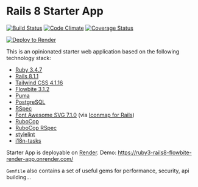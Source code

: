 # Rails 8 Starter App
[![Build Status](https://github.com/diowa/ruby3-rails8-flowbite-render/actions/workflows/ci.yml/badge.svg)](https://github.com/diowa/ruby3-rails8-flowbite-render/actions)
[![Code Climate](https://codeclimate.com/github/diowa/ruby3-rails8-flowbite-render/badges/gpa.svg)](https://codeclimate.com/github/diowa/ruby3-rails8-flowbite-render)
[![Coverage Status](https://coveralls.io/repos/github/diowa/ruby3-rails8-flowbite-render/badge.svg?branch=main)](https://coveralls.io/github/diowa/ruby3-rails8-flowbite-render?branch=main)

[![Deploy to Render](https://render.com/images/deploy-to-render-button.svg)](https://render.com/deploy)

This is an opinionated starter web application based on the following technology stack:

* [Ruby 3.4.7][:ruby-url]
* [Rails 8.1.1][:ruby-on-rails-url]
* [Tailwind CSS 4.1.16][:tailwind-css-url]
* [Flowbite 3.1.2][:flowbite-url]
* [Puma][:puma-url]
* [PostgreSQL][:postgresql-url]
* [RSpec][:rspec-url]
* [Font Awesome SVG 7.1.0][:fontawesome-url] (via [Iconmap for Rails](:iconmap-url))
* [RuboCop][:rubocop-url]
* [RuboCop RSpec][:rubocop-rspec-url]
* [stylelint][:stylelint-url]
* [i18n-tasks][:i18n-tasks-url]

[:flowbite-url]: https://flowbite.com/
[:fontawesome-url]: https://fontawesome.com
[:iconmap-url]: https://github.com/tagliala/iconmap-rails
[:i18n-tasks-url]: https://github.com/glebm/i18n-tasks
[:postgresql-url]: https://www.postgresql.org
[:puma-url]: https://puma.io
[:rspec-url]: https://rspec.info
[:rubocop-rspec-url]: https://github.com/backus/rubocop-rspec
[:rubocop-url]: https://github.com/bbatsov/rubocop
[:ruby-on-rails-url]: https://rubyonrails.org
[:ruby-url]: https://www.ruby-lang.org/en/
[:stylelint-url]: https://stylelint.io
[:tailwind-css-url]: https://tailwindcss.com/

Starter App is deployable on [Render](https://render.com/). Demo: https://ruby3-rails8-flowbite-render-app.onrender.com/

```Gemfile``` also contains a set of useful gems for performance, security, api building...
